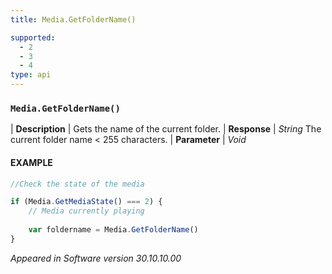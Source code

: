 ```yaml
---
title: Media.GetFolderName()

supported:
  - 2
  - 3
  - 4
type: api
---
```


### `Media.GetFolderName()`

| **Description** | Gets the name of the current folder.
| **Response** | *String*  The current folder name < 255 characters.
| **Parameter**   | *Void*

#### EXAMPLE

```javascript
//Check the state of the media

if (Media.GetMediaState() === 2) {
	// Media currently playing
	
	var foldername = Media.GetFolderName()
}
```

*Appeared in Software version 30.10.10.00*
